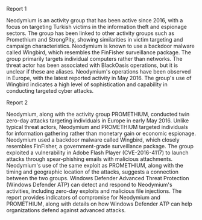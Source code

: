 
Report 1

Neodymium is an activity group that has been active since 2016, with a focus on targeting Turkish victims in the information theft and espionage sectors. The group has been linked to other activity groups such as Promethium and StrongPity, showing similarities in victim targeting and campaign characteristics. Neodymium is known to use a backdoor malware called Wingbird, which resembles the FinFisher surveillance package. The group primarily targets individual computers rather than networks. The threat actor has been associated with BlackOasis operations, but it is unclear if these are aliases. Neodymium's operations have been observed in Europe, with the latest reported activity in May 2016. The group's use of Wingbird indicates a high level of sophistication and capability in conducting targeted cyber attacks.





Report 2

Neodymium, along with the activity group PROMETHIUM, conducted twin zero-day attacks targeting individuals in Europe in early May 2016. Unlike typical threat actors, Neodymium and PROMETHIUM targeted individuals for information gathering rather than monetary gain or economic espionage. Neodymium used a backdoor malware called Wingbird, which closely resembles FinFisher, a government-grade surveillance package. The group exploited a vulnerability in Adobe Flash Player (CVE-2016-4117) to launch attacks through spear-phishing emails with malicious attachments. Neodymium's use of the same exploit as PROMETHIUM, along with the timing and geographic location of the attacks, suggests a connection between the two groups. Windows Defender Advanced Threat Protection (Windows Defender ATP) can detect and respond to Neodymium's activities, including zero-day exploits and malicious file injections. The report provides indicators of compromise for Neodymium and PROMETHIUM, along with details on how Windows Defender ATP can help organizations defend against advanced attacks.


